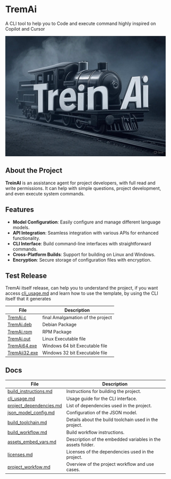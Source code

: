 # TremAi
A CLI tool to help you to Code and execute command highly inspired on Copilot and Cursor

![Tumb Image](/imgs/tremAi.jpg)

## About the Project

**TreinAI** is an assistance agent for project developers, with full read and write permissions. It can help with simple questions, project development, and even execute system commands. 
## Features

- **Model Configuration**: Easily configure and manage different language models.
- **API Integration**: Seamless integration with various APIs for enhanced functionality.
- **CLI Interface**: Build command-line interfaces with straightforward commands.
- **Cross-Platform Builds**: Support for building on Linux and Windows.
- **Encryption**: Secure storage of configuration files with encryption.

## Test Release
TremAi itself release, can help you to understand the project, if you want access [cli_usage.md](/docs/cli_usage.md) and learn how to use the template, by using the CLI itself that it generates

| File | Description |
| --- | --- |
|[TremAi.c](https://github.com/SamuelHenriqueDeMoraisVitrio/TreinAI/releases/download/0.0.4/TreinAI.c)| final Amalgamation of the project |
|[TremAi.deb](https://github.com/SamuelHenriqueDeMoraisVitrio/TreinAI/releases/download/0.0.4/TreinAI.deb)| Debian Package |
|[TremAi.rpm](https://github.com/SamuelHenriqueDeMoraisVitrio/TreinAI/releases/download/0.0.4/TreinAI.rpm)| RPM Package |
|[TremAi.out](https://github.com/SamuelHenriqueDeMoraisVitrio/TreinAI/releases/download/0.0.4/TreinAI.out)| Linux Executable file |
|[TremAi64.exe](https://github.com/SamuelHenriqueDeMoraisVitrio/TreinAI/releases/download/0.0.4/TreinAI64.exe)| Windows 64 bit Executable file |
|[TremAii32.exe](https://github.com/SamuelHenriqueDeMoraisVitrio/TreinAI/releases/download/0.0.4/TreinAIi32.exe)| Windows 32 bit Executable file |

## Docs 
| File | Description |
| --- | --- |
|[build_instructions.md](/docs/build_instructions.md)| Instructions for building the project. |
|[cli_usage.md](/docs/cli_usage.md)| Usage guide for the CLI interface. |
|[project_dependencies.md](/docs/project_dependencies.md)| List of dependencies used in the project. |
|[json_model_config.md](/docs/json_model_config.md)| Configuration of the JSON model. |
|[build_toolchain.md](/docs/build_toolchain.md)| Details about the build toolchain used in the project. |
|[build_workflow.md](/docs/build_workflow.md)| Build workflow instructions. |
|[assets_embed_vars.md](/docs/assets_embed_vars.md)| Description of the embedded variables in the assets folder. |
|[licenses.md](/docs/licenses.md)| Licenses of the dependencies used in the project. |
|[project_workfow.md](/docs/project_workfow.md)| Overview of the project workflow and use cases. |
